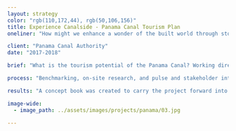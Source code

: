 ```yaml
---
layout: strategy
color: "rgb(110,172,44), rgb(50,106,156)"
title: Experience Canalside - Panama Canal Tourism Plan
oneliner: "How might we enhance a wonder of the built world through storytelling: transforming Tourists into Explorers?"

client: "Panama Canal Authority"
date: "2017-2018"

brief: "What is the tourism potential of the Panama Canal? Working directly with the Panama Canal Authority, we were asked to identify key locations along the entirety of their property (stretching from the Atlantic to the Pacific Ocean!) and how they might be leveraged into competitive and targeted destination attractions."

process: "Benchmarking, on-site research, and pulse and stakeholder interviews were conducted over the course of one month to develop their tourism personas and their stories. These personas were used to imagine the potential of five areas based on their location and adjacencies. Concept master plans and brand identities were created to drive early conversations for development."

results: "A concept book was created to carry the project forward into development, outlining the concept master plans and research process. The personas were used throughout the entirety of the project, and remain a key tool in the client’s tourism development, as a means of maintaining a human-centered design mindset—a challenge when operating at the scale of the Panama Canal!"

image-wide:
  - image_path: ../assets/images/projects/panama/03.jpg

---
```

